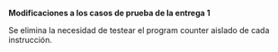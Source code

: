 **Modificaciones a los casos de prueba de la entrega 1**

Se elimina la necesidad de testear el program counter aislado de cada instrucción.


